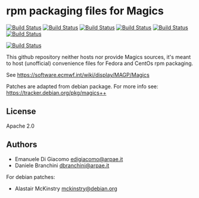 # rpm packaging files for Magics

[![Build Status](https://badges.herokuapp.com/travis/ARPA-SIMC/Magics-rpm?branch=master&env=DOCKER_IMAGE=centos:7&label=centos7)](https://travis-ci.org/ARPA-SIMC/Magics-rpm)
[![Build Status](https://badges.herokuapp.com/travis/ARPA-SIMC/Magics-rpm?branch=master&env=DOCKER_IMAGE=centos:8&label=centos8)](https://travis-ci.org/ARPA-SIMC/Magics-rpm)
[![Build Status](https://badges.herokuapp.com/travis/ARPA-SIMC/Magics-rpm?branch=master&env=DOCKER_IMAGE=fedora:29&label=fedora29)](https://travis-ci.org/ARPA-SIMC/Magics-rpm)
[![Build Status](https://badges.herokuapp.com/travis/ARPA-SIMC/Magics-rpm?branch=master&env=DOCKER_IMAGE=fedora:30&label=fedora30)](https://travis-ci.org/ARPA-SIMC/Magics-rpm)
[![Build Status](https://badges.herokuapp.com/travis/ARPA-SIMC/Magics-rpm?branch=master&env=DOCKER_IMAGE=fedora:31&label=fedora31)](https://travis-ci.org/ARPA-SIMC/Magics-rpm)
[![Build Status](https://badges.herokuapp.com/travis/ARPA-SIMC/Magics-rpm?branch=master&env=DOCKER_IMAGE=fedora:rawhide&label=fedorarawhide)](https://travis-ci.org/ARPA-SIMC/Magics-rpm)

[![Build Status](https://copr.fedorainfracloud.org/coprs/simc/stable/package/Magics/status_image/last_build.png)](https://copr.fedorainfracloud.org/coprs/simc/stable/package/Magics/)

This github repository neither hosts nor provide Magics sources, it's meant to
host (unofficial) convenience files for Fedora and CentOs rpm packaging.

See https://software.ecmwf.int/wiki/display/MAGP/Magics

Patches are adapted from debian package.
For more info see: https://tracker.debian.org/pkg/magics++

## License

Apache 2.0

## Authors

* Emanuele Di Giacomo <edigiacomo@arpae.it>
* Daniele Branchini <dbranchini@arpae.it>

For debian patches:
* Alastair McKinstry <mckinstry@debian.org>
